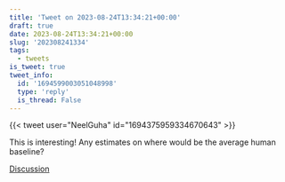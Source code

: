 ```yaml
---
title: 'Tweet on 2023-08-24T13:34:21+00:00'
draft: true
date: 2023-08-24T13:34:21+00:00
slug: '202308241334'
tags:
  - tweets
is_tweet: true
tweet_info:
  id: '1694599003051048998'
  type: 'reply'
  is_thread: False
---
```




{{< tweet user="NeelGuha" id="1694375959334670643" >}}

This is interesting! Any estimates on where would be the average human baseline?

[Discussion](https://x.com/sytelus/status/1694599003051048998)
